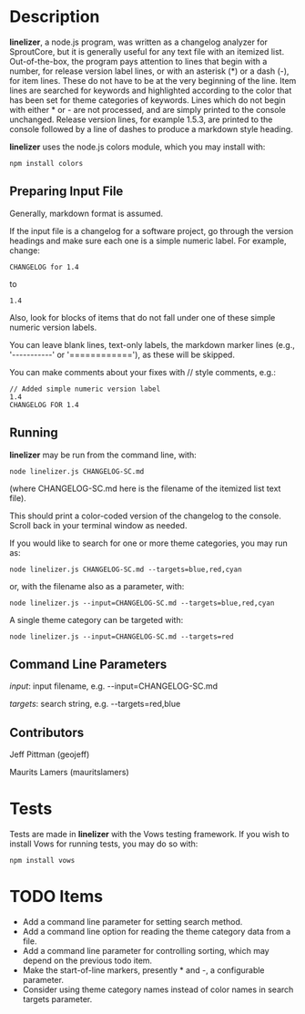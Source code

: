 Description
===============
**linelizer**, a node.js program, was written as a changelog analyzer for SproutCore, but it is generally useful for any text file with an itemized list. Out-of-the-box, the program pays attention to lines that begin with a number, for release version label lines, or with an asterisk (*) or a dash (-), for item lines. These do not have to be at the very beginning of the line. Item lines are searched for keywords and highlighted according to the color that has been set for theme categories of keywords. Lines which do not begin with either * or - are not processed, and are simply printed to the console unchanged. Release version lines, for example 1.5.3, are printed to the console followed by a line of dashes to produce a markdown style heading.

**linelizer** uses the node.js colors module, which you may install with:

	npm install colors

Preparing Input File
--------------------
Generally, markdown format is assumed.

If the input file is a changelog for a software project, go through the version headings and make sure each one is a simple numeric label. For example, change:

	CHANGELOG for 1.4

to

	1.4

Also, look for blocks of items that do not fall under one of these simple numeric version labels.

You can leave blank lines, text-only labels, the markdown marker lines (e.g., '-----------' or '============'), as these will be skipped.

You can make comments about your fixes with // style comments, e.g.:

	// Added simple numeric version label
	1.4
	CHANGELOG FOR 1.4

Running
-------

**linelizer** may be run from the command line, with:

	node linelizer.js CHANGELOG-SC.md 

(where CHANGELOG-SC.md here is the filename of the itemized list text file).

This should print a color-coded version of the changelog to the console. Scroll back in your terminal window as needed.

If you would like to search for one or more theme categories, you may run as:

	node linelizer.js CHANGELOG-SC.md --targets=blue,red,cyan

or, with the filename also as a parameter, with:

	node linelizer.js --input=CHANGELOG-SC.md --targets=blue,red,cyan

A single theme category can be targeted with:

	node linelizer.js --input=CHANGELOG-SC.md --targets=red

Command Line Parameters
-----------------------

*input*: input filename, e.g. --input=CHANGELOG-SC.md

*targets*: search string, e.g. --targets=red,blue

Contributors
------------

Jeff Pittman (geojeff)

Maurits Lamers (mauritslamers)

Tests
=====
Tests are made in **linelizer** with the Vows testing framework. If you wish to install Vows for running tests, you may do so with:

	npm install vows

TODO Items
==========
* Add a command line parameter for setting search method.
* Add a command line option for reading the theme category data from a file. 
* Add a command line parameter for controlling sorting, which may depend on the previous todo item.
* Make the start-of-line markers, presently * and -, a configurable parameter.
* Consider using theme category names instead of color names in search targets parameter.![]()

